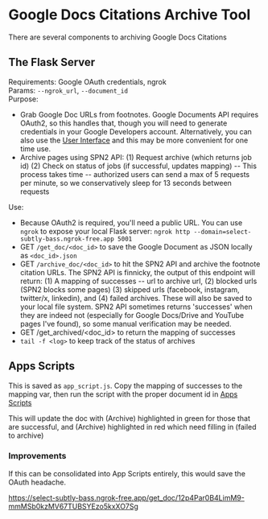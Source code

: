 # Google Docs Citations Archive Tool
There are several components to archiving Google Docs Citations

## The Flask Server
Requirements: Google OAuth credentials, ngrok<br>
Params: `--ngrok_url`, `--document_id`<br>
Purpose:
- Grab Google Doc URLs from footnotes. Google Documents API requires OAuth2, so this handles that, though you will need to generate credentials in your Google Developers account. Alternatively, you can also use the [User Interface](https://developers.google.com/docs/api/reference/rest/v1/documents/get) and this may be more convenient for one time use.
- Archive pages using SPN2 API: (1) Request archive (which returns job id) (2) Check on status of jobs (if successful, updates mapping) -- This process takes time -- authorized users can send a max of 5 requests per minute, so we conservatively sleep for 13 seconds between requests<br>

Use:
- Because OAuth2 is required, you'll need a public URL. You can use `ngrok` to expose your local Flask server: `ngrok http --domain=select-subtly-bass.ngrok-free.app 5001`
- GET `/get_doc/<doc_id>` to save the Google Document as JSON locally as `<doc_id>.json`
- GET `/archive_doc/<doc_id>` to hit the SPN2 API and archive the footnote citation URLs. The SPN2 API is finnicky, the output of this endpoint will return: (1) A mapping of successes -- url to archive url, (2) blocked urls (SPN2 blocks some pages) (3) skipped urls (facebook, instagram, twitter/x, linkedin), and (4) failed archives. These will also be saved to your local file system. SPN2 API sometimes returns 'successes' when they are indeed not (especially for Google Docs/Drive and YouTube pages I've found), so some manual verification may be needed.
- GET /get_archived/<doc_id> to return the mapping of successes
- `tail -f <log>` to keep track of the status of archives

## Apps Scripts
This is saved as `app_script.js`. Copy the mapping of successes to the mapping var, then run the script with the proper document id in [Apps Scripts](script.google.com/home/projects)

This will update the doc with (Archive) highlighted in green for those that are successful, and (Archive) highlighted in red which need filling in (failed to archive)

### Improvements
If this can be consolidated into App Scripts entirely, this would save the OAuth headache.

https://select-subtly-bass.ngrok-free.app/get_doc/12p4Par0B4LimM9-mmMSb0kzMV67TUBSYEzo5kxXO7Sg
